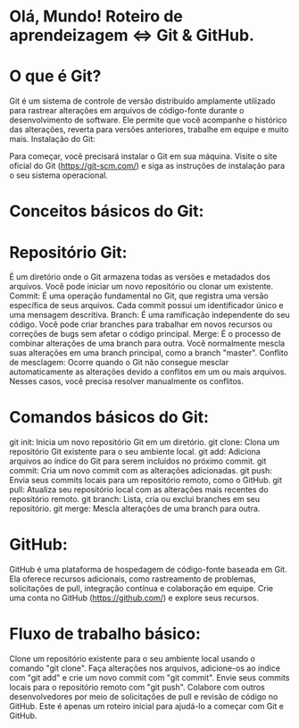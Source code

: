 # Olá, Mundo! Roteiro de aprendeizagem <=> Git & GitHub.

# O que é Git?

Git é um sistema de controle de versão distribuído amplamente utilizado para rastrear alterações em arquivos de código-fonte durante o desenvolvimento de software. Ele permite que você acompanhe o histórico das alterações, reverta para versões anteriores, trabalhe em equipe e muito mais.
Instalação do Git:

Para começar, você precisará instalar o Git em sua máquina. Visite o site oficial do Git (https://git-scm.com/) e siga as instruções de instalação para o seu sistema operacional.

# Conceitos básicos do Git:

# Repositório Git: 

É um diretório onde o Git armazena todas as versões e metadados dos arquivos. Você pode iniciar um novo repositório ou clonar um existente.
Commit: É uma operação fundamental no Git, que registra uma versão específica de seus arquivos. Cada commit possui um identificador único e uma mensagem descritiva.
Branch: É uma ramificação independente do seu código. Você pode criar branches para trabalhar em novos recursos ou correções de bugs sem afetar o código principal.
Merge: É o processo de combinar alterações de uma branch para outra. Você normalmente mescla suas alterações em uma branch principal, como a branch "master".
Conflito de mesclagem: Ocorre quando o Git não consegue mesclar automaticamente as alterações devido a conflitos em um ou mais arquivos. Nesses casos, você precisa resolver manualmente os conflitos.

# Comandos básicos do Git:

git init: Inicia um novo repositório Git em um diretório.
git clone: Clona um repositório Git existente para o seu ambiente local.
git add: Adiciona arquivos ao índice do Git para serem incluídos no próximo commit.
git commit: Cria um novo commit com as alterações adicionadas.
git push: Envia seus commits locais para um repositório remoto, como o GitHub.
git pull: Atualiza seu repositório local com as alterações mais recentes do repositório remoto.
git branch: Lista, cria ou exclui branches em seu repositório.
git merge: Mescla alterações de uma branch para outra.

# GitHub:

GitHub é uma plataforma de hospedagem de código-fonte baseada em Git. Ela oferece recursos adicionais, como rastreamento de problemas, solicitações de pull, integração contínua e colaboração em equipe.
Crie uma conta no GitHub (https://github.com/) e explore seus recursos.

# Fluxo de trabalho básico:

Clone um repositório existente para o seu ambiente local usando o comando "git clone".
Faça alterações nos arquivos, adicione-os ao índice com "git add" e crie um novo commit com "git commit".
Envie seus commits locais para o repositório remoto com "git push".
Colabore com outros desenvolvedores por meio de solicitações de pull e revisão de código no GitHub.
Este é apenas um roteiro inicial para ajudá-lo a começar com Git e GitHub.
